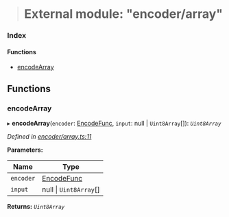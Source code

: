 > # External module: "encoder/array"

### Index

#### Functions

* [encodeArray](_encoder_array_.md#encodearray)

## Functions

###  encodeArray

▸ **encodeArray**(`encoder`: [EncodeFunc](_encoder_types_.md#encodefunc), `input`: null | `Uint8Array`[]): *`Uint8Array`*

*Defined in [encoder/array.ts:11](https://github.com/polkadot-js/common/blob/df8c103/packages/util-rlp/src/encoder/array.ts#L11)*

**Parameters:**

Name | Type |
------ | ------ |
`encoder` | [EncodeFunc](_encoder_types_.md#encodefunc) |
`input` | null \| `Uint8Array`[] |

**Returns:** *`Uint8Array`*